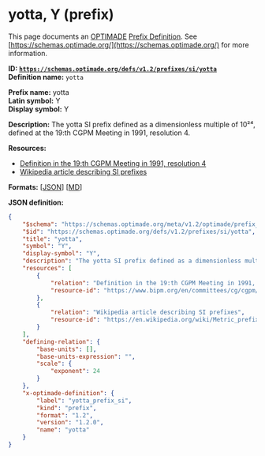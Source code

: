 # yotta, Y (prefix)

This page documents an [OPTIMADE](https://www.optimade.org/) [Prefix Definition](https://schemas.optimade.org/#definitions). See [https://schemas.optimade.org/](https://schemas.optimade.org/) for more information.

**ID: [`https://schemas.optimade.org/defs/v1.2/prefixes/si/yotta`](https://schemas.optimade.org/defs/v1.2/prefixes/si/yotta.md)**  
**Definition name:** `yotta`

**Prefix name:** yotta  
**Latin symbol:** Y  
**Display symbol:** Y  
  
**Description:** The yotta SI prefix defined as a dimensionless multiple of 10²⁴, defined at the 19:th CGPM Meeting in 1991, resolution 4.



**Resources:**

- [Definition in the 19:th CGPM Meeting in 1991, resolution 4](https://www.bipm.org/en/committees/cg/cgpm/19-1991/resolution-4)
- [Wikipedia article describing SI prefixes](https://en.wikipedia.org/wiki/Metric_prefix)


**Formats:** [[JSON](yotta.json)] [[MD](yotta.md)]

**JSON definition:**

``` json
{
    "$schema": "https://schemas.optimade.org/meta/v1.2/optimade/prefix_definition.md",
    "$id": "https://schemas.optimade.org/defs/v1.2/prefixes/si/yotta",
    "title": "yotta",
    "symbol": "Y",
    "display-symbol": "Y",
    "description": "The yotta SI prefix defined as a dimensionless multiple of 10\u00b2\u2074, defined at the 19:th CGPM Meeting in 1991, resolution 4.",
    "resources": [
        {
            "relation": "Definition in the 19:th CGPM Meeting in 1991, resolution 4",
            "resource-id": "https://www.bipm.org/en/committees/cg/cgpm/19-1991/resolution-4"
        },
        {
            "relation": "Wikipedia article describing SI prefixes",
            "resource-id": "https://en.wikipedia.org/wiki/Metric_prefix"
        }
    ],
    "defining-relation": {
        "base-units": [],
        "base-units-expression": "",
        "scale": {
            "exponent": 24
        }
    },
    "x-optimade-definition": {
        "label": "yotta_prefix_si",
        "kind": "prefix",
        "format": "1.2",
        "version": "1.2.0",
        "name": "yotta"
    }
}
```